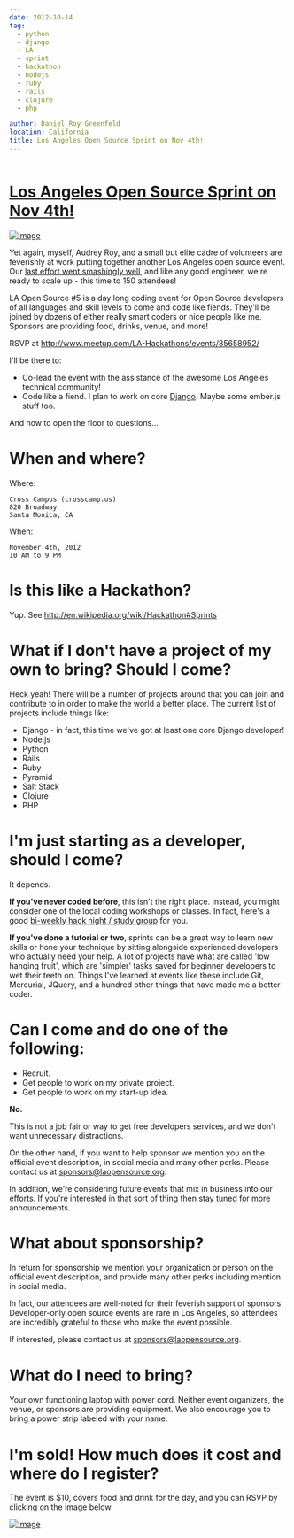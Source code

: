 ```yaml
---
date: 2012-10-14
tag:
  - python
  - django
  - LA
  - sprint
  - hackathon
  - nodejs
  - ruby
  - rails
  - clojure
  - php

author: Daniel Roy Greenfeld
location: California
title: Los Angeles Open Source Sprint on Nov 4th!
---
```


<div class="twelve wide column">
  <h1 class="ui block header">
    <div class="content">
      <a href="/la-open-source-5 "
        >Los Angeles Open Source Sprint on Nov 4th!</a
      >
    </div>
  </h1>
  <p>
    <a
      href="http://www.meetup.com/LA-Hackathons/events/85658952/"
      target="_blank"
      ><img
        alt="image"
        src="https://s3.amazonaws.com/pydanny/la_hackathons.jpeg"
    /></a>
  </p>
  <p>
    Yet again, myself, Audrey Roy, and a small but elite cadre of volunteers are
    feverishly at work putting together another Los Angeles open source event.
    Our
    <a
      href="https://pydanny.com/july-15th-2012-la-open-source-recap "
      target="_blank"
      >last effort went smashingly well</a
    >, and like any good engineer, we're ready to scale up - this time to 150
    attendees!
  </p>
  <p>
    LA Open Source #5 is a day long coding event for Open Source developers of
    all languages and skill levels to come and code like fiends. They'll be
    joined by dozens of either really smart coders or nice people like me.
    Sponsors are providing food, drinks, venue, and more!
  </p>
  <p>
    RSVP at
    <a
      href="http://www.meetup.com/LA-Hackathons/events/85658952/"
      target="_blank"
      >http://www.meetup.com/LA-Hackathons/events/85658952/</a
    >
  </p>
  <p>I'll be there to:</p>
  <ul>
    <li>
      Co-lead the event with the assistance of the awesome Los Angeles technical
      community!
    </li>
    <li>
      Code like a fiend. I plan to work on core
      <a href="http://djangoproject.com" target="_blank">Django</a>. Maybe some
      ember.js stuff too.
    </li>
  </ul>
  <p>And now to open the floor to questions...</p>
  <h1 id="when-and-where">When and where?</h1>
  <p>Where:</p>
  <pre><code>Cross Campus (crosscamp.us)
820 Broadway
Santa Monica, CA
</code></pre>
  <p>When:</p>
  <pre><code>November 4th, 2012
10 AM to 9 PM
</code></pre>
  <h1 id="is-this-like-a-hackathon">Is this like a Hackathon?</h1>
  <p>
    Yup. See
    <a href="http://en.wikipedia.org/wiki/Hackathon#Sprints" target="_blank"
      >http://en.wikipedia.org/wiki/Hackathon#Sprints</a
    >
  </p>
  <h1 id="what-if-i-dont-have-a-project-of-my-own-to-bring-should-i-come">
    What if I don't have a project of my own to bring? Should I come?
  </h1>
  <p>
    Heck yeah! There will be a number of projects around that you can join and
    contribute to in order to make the world a better place. The current list of
    projects include things like:
  </p>
  <ul>
    <li>
      Django - in fact, this time we've got at least one core Django developer!
    </li>
    <li>Node.js</li>
    <li>Python</li>
    <li>Rails</li>
    <li>Ruby</li>
    <li>Pyramid</li>
    <li>Salt Stack</li>
    <li>Clojure</li>
    <li>PHP</li>
  </ul>
  <h1 id="im-just-starting-as-a-developer-should-i-come">
    I'm just starting as a developer, should I come?
  </h1>
  <p>It depends.</p>
  <p>
    <strong>If you've never coded before</strong>, this isn't the right place.
    Instead, you might consider one of the local coding workshops or classes. In
    fact, here's a good
    <a href="http://www.meetup.com/Los-Angeles-Hack-Night/" target="_blank"
      >bi-weekly hack night / study group</a
    >
    for you.
  </p>
  <p>
    <strong>If you've done a tutorial or two</strong>, sprints can be a great
    way to learn new skills or hone your technique by sitting alongside
    experienced developers who actually need your help. A lot of projects have
    what are called 'low hanging fruit', which are 'simpler' tasks saved for
    beginner developers to wet their teeth on. Things I've learned at events
    like these include Git, Mercurial, JQuery, and a hundred other things that
    have made me a better coder.
  </p>
  <h1 id="can-i-come-and-do-one-of-the-following">
    Can I come and do one of the following:
  </h1>
  <ul>
    <li>Recruit.</li>
    <li>Get people to work on my private project.</li>
    <li>Get people to work on my start-up idea.</li>
  </ul>
  <p><strong>No.</strong></p>
  <p>
    This is not a job fair or way to get free developers services, and we don't
    want unnecessary distractions.
  </p>
  <p>
    On the other hand, if you want to help sponsor we mention you on the
    official event description, in social media and many other perks. Please
    contact us at
    <a href="mailto:sponsors@laopensource.org" target="_blank"
      >sponsors@laopensource.org</a
    >.
  </p>
  <p>
    In addition, we're considering future events that mix in business into our
    efforts. If you're interested in that sort of thing then stay tuned for more
    announcements.
  </p>
  <h1 id="what-about-sponsorship">What about sponsorship?</h1>
  <p>
    In return for sponsorship we mention your organization or person on the
    official event description, and provide many other perks including mention
    in social media.
  </p>
  <p>
    In fact, our attendees are well-noted for their feverish support of
    sponsors. Developer-only open source events are rare in Los Angeles, so
    attendees are incredibly grateful to those who make the event possible.
  </p>
  <p>
    If interested, please contact us at
    <a href="mailto:sponsors@laopensource.org" target="_blank"
      >sponsors@laopensource.org</a
    >.
  </p>
  <h1 id="what-do-i-need-to-bring">What do I need to bring?</h1>
  <p>
    Your own functioning laptop with power cord. Neither event organizers, the
    venue, or sponsors are providing equipment. We also encourage you to bring a
    power strip labeled with your name.
  </p>
  <h1 id="im-sold-how-much-does-it-cost-and-where-do-i-register">
    I'm sold! How much does it cost and where do I register?
  </h1>
  <p>
    The event is $10, covers food and drink for the day, and you can RSVP by
    clicking on the image below
  </p>
  <p>
    <a
      href="http://www.meetup.com/LA-Hackathons/events/85658952/"
      target="_blank"
      ><img
        alt="image"
        src="https://s3.amazonaws.com/pydanny/open_source_sprint.png"
    /></a>
  </p>
  </div>
